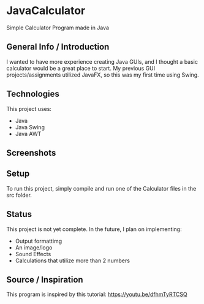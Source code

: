 # JavaCalculator
Simple Calculator Program made in Java

## General Info / Introduction
I wanted to have more experience creating Java GUIs, and I thought a basic calculator would be a great place to start. My previous GUI projects/assignments utilized JavaFX, so this was my first time using Swing.

## Technologies
This project uses:
 * Java
 * Java Swing
 * Java AWT

## Screenshots

## Setup
To run this project, simply compile and run one of the Calculator files in the src folder.

## Status
This project is not yet complete.
In the future, I plan on implementing:
 * Output formattimg
 * An image/logo
 * Sound Effects
 * Calculations that utilize more than 2 numbers

## Source / Inspiration
This program is inspired by this tutorial: https://youtu.be/dfhmTyRTCSQ

